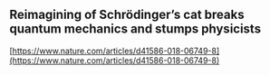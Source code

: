 ## Reimagining of Schrödinger’s cat breaks quantum mechanics and stumps physicists
  
  [https://www.nature.com/articles/d41586-018-06749-8](https://www.nature.com/articles/d41586-018-06749-8)